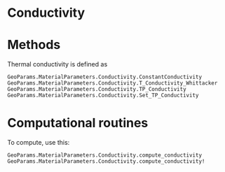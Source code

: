 # Conductivity

# Methods
Thermal conductivity is defined as 
```@docs
GeoParams.MaterialParameters.Conductivity.ConstantConductivity
GeoParams.MaterialParameters.Conductivity.T_Conductivity_Whittacker
GeoParams.MaterialParameters.Conductivity.TP_Conductivity
GeoParams.MaterialParameters.Conductivity.Set_TP_Conductivity
```
# Computational routines
To compute, use this:
```@docs
GeoParams.MaterialParameters.Conductivity.compute_conductivity
GeoParams.MaterialParameters.Conductivity.compute_conductivity!
```
